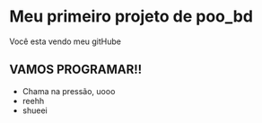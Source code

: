 # Meu primeiro projeto de poo_bd

Você esta vendo meu gitHube

## VAMOS PROGRAMAR!!

- Chama na pressão, uooo
- reehh
- shueei
